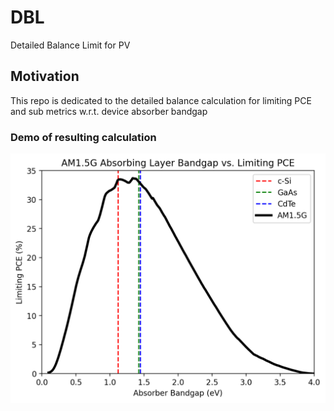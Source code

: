 # DBL
Detailed Balance Limit for PV

## Motivation

This repo is dedicated to the detailed balance calculation for limiting PCE and sub metrics w.r.t. device absorber bandgap

### Demo of resulting calculation

![top view](images/AM1.5_Limit.png)
